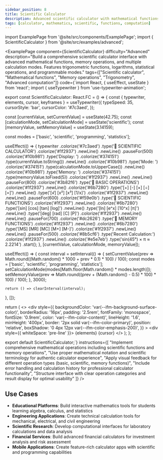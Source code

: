 ```yaml
---
sidebar_position: 8
title: Scientific Calculator
description: Advanced scientific calculator with mathematical functions and memory operations
tags: [calculator, mathematics, scientific, functions, computation]
---
```


import ExamplePage from '@site/src/components/ExamplePage';
import { ScientificCalculator } from '@site/src/examples/advanced';

<ExamplePage
component={ScientificCalculator}
difficulty="Advanced"
description="Build a comprehensive scientific calculator interface with advanced mathematical functions, memory operations, and multiple calculation modes. Features trigonometric functions, logarithms, statistical operations, and programmable modes."
tags={["Scientific calculator", "Mathematical functions", "Memory operations", "Trigonometry", "Advanced computation"]}
code={`import React, { useEffect, useState } from 'react';
import { useTypewriter } from 'use-typewriter-animation';

export const ScientificCalculator: React.FC = () => {
  const { typewriter, elements, cursor, keyframes } = useTypewriter({
    typeSpeed: 35,
    cursorStyle: 'bar',
    cursorColor: '#7c3aed',
  });

  const [currentValue, setCurrentValue] = useState(42.75);
  const [calculationMode, setCalculationMode] = useState('scientific');
  const [memoryValue, setMemoryValue] = useState(3.14159);

  const modes = ['basic', 'scientific', 'programming', 'statistics'];

  useEffect(() => {
    typewriter
      .colorize('#7c3aed')
      .type('🧮 SCIENTIFIC CALCULATOR')
      .colorize('#1f2937')
      .newLine()
      .newLine()
      .pauseFor(500)
      .colorize('#10b981')
      .type('Display: ')
      .colorize('#374151')
      .type(currentValue.toString())
      .newLine()
      .colorize('#10b981')
      .type('Mode: ')
      .colorize('#374151')
      .type(calculationMode.toUpperCase())
      .newLine()
      .colorize('#10b981')
      .type('Memory: ')
      .colorize('#374151')
      .type(memoryValue.toFixed(5))
      .colorize('#1f2937')
      .newLine()
      .newLine()
      .pauseFor(800)
      .colorize('#3b82f6')
      .type('🔢 BASIC OPERATIONS')
      .colorize('#1f2937')
      .newLine()
      .colorize('#6b7280')
      .type('[+] [-] [×] [÷] [=]')
      .newLine()
      .type('[√] [x²] [x³] [1/x]')
      .colorize('#1f2937')
      .newLine()
      .newLine()
      .pauseFor(600)
      .colorize('#f59e0b')
      .type('📐 SCIENTIFIC FUNCTIONS')
      .colorize('#1f2937')
      .newLine()
      .colorize('#6b7280')
      .type('[sin] [cos] [tan] [log]')
      .newLine()
      .type('[ln] [e^x] [10^x] [π]')
      .newLine()
      .type('[deg] [rad] [C] [P]')
      .colorize('#1f2937')
      .newLine()
      .newLine()
      .pauseFor(700)
      .colorize('#dc2626')
      .type('💾 MEMORY FUNCTIONS')
      .colorize('#1f2937')
      .newLine()
      .colorize('#6b7280')
      .type('[MS] [MR] [MC] [M+] [M-]')
      .colorize('#1f2937')
      .newLine()
      .newLine()
      .pauseFor(500)
      .colorize('#8b5cf6')
      .type('Recent Calculation:')
      .colorize('#1f2937')
      .newLine()
      .colorize('#e5e7eb')
      .type('sin(45°) × π ≈ 2.2214')
      .start();
  }, [currentValue, calculationMode, memoryValue]);

  useEffect(() => {
    const interval = setInterval(() => {
      setCurrentValue(prev => Math.round((Math.random() * 1000 + prev * 0.1) * 100) / 100);
      const modes = ['basic', 'scientific', 'programming', 'statistics'];
      setCalculationMode(modes[Math.floor(Math.random() * modes.length)]);
      setMemoryValue(prev => Math.round((prev + (Math.random() - 0.5) * 100) * 100) / 100);
    }, 3000);

    return () => clearInterval(interval);
  }, []);

  return (
    <>
      <style>{keyframes}</style>
      <div
        style={{
          backgroundColor: 'var(--ifm-background-surface-color)',
          borderRadius: '16px',
          padding: '2.5rem',
          fontFamily: 'monospace',
          fontSize: '0.9rem',
          color: 'var(--ifm-color-content)',
          lineHeight: '1.6',
          minHeight: '400px',
          border: '2px solid var(--ifm-color-primary)',
          position: 'relative',
          boxShadow: '0 4px 12px var(--ifm-color-emphasis-200)',
        }}
      >
        <div style={{ whiteSpace: 'pre-line' }}>
          {elements}
          {cursor}
        </div>
      </div>
    </>
  );
};

export default ScientificCalculator;`}
instructions={[
"Implement comprehensive mathematical operations including scientific functions and memory operations",
"Use proper mathematical notation and scientific terminology for authentic calculator experience",
"Apply visual feedback for different operation types (basic, scientific, memory functions)",
"Include error handling and calculation history for professional calculator functionality",
"Structure interface with clear operation categories and result display for optimal usability"
]}
/>

## Use Cases

- **Educational Platforms**: Build interactive mathematics tools for students learning algebra, calculus, and statistics
- **Engineering Applications**: Create technical calculation tools for mechanical, electrical, and civil engineering
- **Scientific Research**: Develop computational interfaces for laboratory calculations and data analysis
- **Financial Services**: Build advanced financial calculators for investment analysis and risk assessment
- **Mobile Applications**: Create feature-rich calculator apps with scientific and programming capabilities